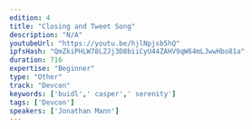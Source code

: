 ```yaml
---
edition: 4
title: "Closing and Tweet Song"
description: "N/A"
youtubeUrl: "https://youtu.be/hjlNpjsb5hQ"
ipfsHash: "QmZkiPHLW78LZJj3D8biiCyU44ZAHV9qW64mLJwwHbo81a"
duration: 716
expertise: "Beginner"
type: "Other"
track: "Devcon"
keywords: ['buidl',' casper',' serenity']
tags: ['Devcon']
speakers: ['Jonathan Mann']
---
```

